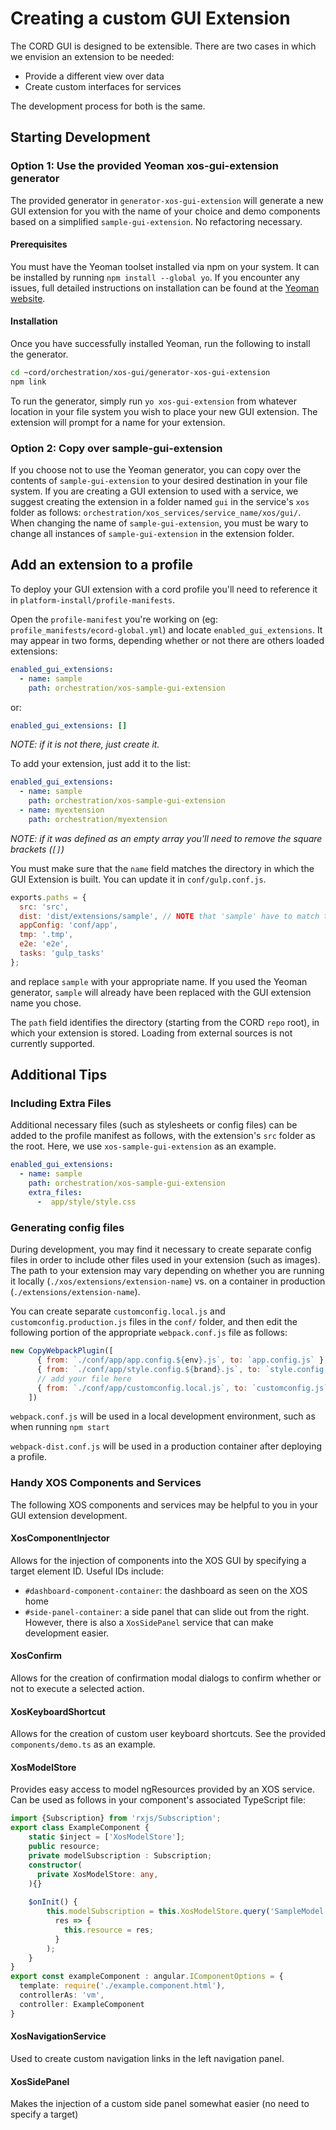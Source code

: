 # Creating a custom GUI Extension
 
The CORD GUI is designed to be extensible. There are two cases in which we envision an extension to be needed:
- Provide a different view over data
- Create custom interfaces for services
 
The development process for both is the same.
  
## Starting Development 

### Option 1: Use the provided Yeoman xos-gui-extension generator

The provided generator in `generator-xos-gui-extension` will generate a new GUI extension for you with the name of
your choice and demo components based on a simplified `sample-gui-extension`. No refactoring necessary.

#### Prerequisites
You must have the Yeoman toolset installed via npm on your system. It can be installed by running `npm install --global yo`. 
If you encounter any issues, full detailed instructions on installation can be found at the [Yeoman website](http://yeoman.io/codelab/setup.html).

#### Installation
Once you have successfully installed Yeoman, run the following to install the generator.
```bash
cd ~cord/orchestration/xos-gui/generator-xos-gui-extension
npm link
```
To run the generator, simply run `yo xos-gui-extension` from whatever location in your file system you wish to place your
new GUI extension. The extension will prompt for a name for your extension. 


### Option 2: Copy over sample-gui-extension
If you choose not to use the Yeoman generator, you can copy over the contents of `sample-gui-extension` to your desired
destination in your file system. If you are creating a GUI extension to used with a service, we suggest creating the 
extension in a folder named `gui` in the service's `xos` folder as follows: `orchestration/xos_services/service_name/xos/gui/`.
When changing the name of `sample-gui-extension`, you must be wary to change all instances of `sample-gui-extension` in the 
extension folder.

 
## Add an extension to a profile
 
To deploy your GUI extension with a cord profile you'll need to reference it in `platform-install/profile-manifests`.
 
Open the `profile-manifest` you're working on (eg: `profile_manifests/ecord-global.yml`) and locate `enabled_gui_extensions`.
It may appear in two forms, depending whether or not there are others loaded extensions:
```yaml
enabled_gui_extensions:
  - name: sample
    path: orchestration/xos-sample-gui-extension
```
or: 
```yaml
enabled_gui_extensions: []
```
_NOTE: if it is not there, just create it._

To add your extension, just add it to the list:
```yaml
enabled_gui_extensions:
  - name: sample
    path: orchestration/xos-sample-gui-extension
  - name: myextension
    path: orchestration/myextension
```
_NOTE: if it was defined as an empty array you'll need to remove the square brackets (`[]`)_

You must make sure that the `name` field matches the directory in which the GUI Extension is built. You can update it in `conf/gulp.conf.js`.
```js
exports.paths = {
  src: 'src',
  dist: 'dist/extensions/sample', // NOTE that 'sample' have to match the extension name provided in platform install
  appConfig: 'conf/app',
  tmp: '.tmp',
  e2e: 'e2e',
  tasks: 'gulp_tasks'
};
```
and replace `sample` with your appropriate name. If you used the Yeoman generator, `sample` will already have been 
replaced with the GUI extension name you chose.

The `path` field identifies the directory (starting from the CORD `repo` root), in which your extension is stored.
Loading from external sources is not currently supported.

## Additional Tips

### Including Extra Files

Additional necessary files (such as stylesheets or config files) can be added to the profile manifest as follows, 
with the extension's `src` folder as the root. Here, we use `xos-sample-gui-extension` as an example.

```yaml
enabled_gui_extensions:
  - name: sample
    path: orchestration/xos-sample-gui-extension
    extra_files:
      -  app/style/style.css
```

### Generating config files

During development, you may find it necessary to create separate config files in order to include other files used in
your extension (such as images). The path to your extension may vary depending on whether you are running it locally 
(`./xos/extensions/extension-name`) vs. on a container in production (`./extensions/extension-name`).

You can create separate `customconfig.local.js` and `customconfig.production.js` files in the `conf/` folder, and then edit the 
following portion of the appropriate `webpack.conf.js` file as follows:

```js
new CopyWebpackPlugin([
      { from: `./conf/app/app.config.${env}.js`, to: `app.config.js` },
      { from: `./conf/app/style.config.${brand}.js`, to: `style.config.js` },
      // add your file here
      { from: `./conf/app/customconfig.local.js`, to: `customconfig.js`}
    ])
```

`webpack.conf.js` will be used in a local development environment, such as when running `npm start`

`webpack-dist.conf.js` will be used in a production container after deploying a profile.

### Handy XOS Components and Services

The following XOS components and services may be helpful to you in your GUI extension development.

#### XosComponentInjector
Allows for the injection of components into the XOS GUI by specifying a target element ID. Useful IDs include:
* `#dashboard-component-container`: the dashboard as seen on the XOS home
* `#side-panel-container`: a side panel that can slide out from the right. However, there is also a `XosSidePanel` 
service that can make development easier.

#### XosConfirm
Allows for the creation of confirmation modal dialogs to confirm whether or not to execute a selected action.

#### XosKeyboardShortcut
Allows for the creation of custom user keyboard shortcuts. See the provided `components/demo.ts` as an example.

#### XosModelStore
Provides easy access to model ngResources provided by an XOS service. Can be used as follows in your component's
associated TypeScript file:

```typescript
import {Subscription} from 'rxjs/Subscription';
export class ExampleComponent {
    static $inject = ['XosModelStore'];
    public resource;
    private modelSubscription : Subscription;
    constructor(
      private XosModelStore: any,
    ){}
    
    $onInit() {
        this.modelSubscription = this.XosModelStore.query('SampleModel', '/sampleservice/SampleModels').subscribe(
          res => {
            this.resource = res;
          }
        );
    }
}
export const exampleComponent : angular.IComponentOptions = {
  template: require('./example.component.html'),
  controllerAs: 'vm',
  controller: ExampleComponent
}
```

#### XosNavigationService
Used to create custom navigation links in the left navigation panel.

#### XosSidePanel
Makes the injection of a custom side panel somewhat easier (no need to specify a target)

